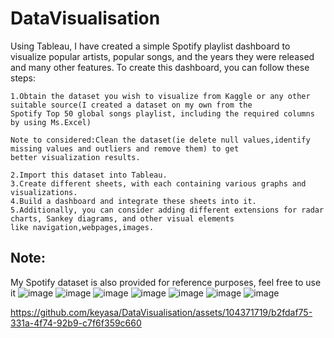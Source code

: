 # DataVisualisation
Using Tableau, I have created a simple Spotify playlist dashboard to visualize popular artists, popular songs, and the years they were released and many other features. To create this dashboard, you can follow these steps:

    1.Obtain the dataset you wish to visualize from Kaggle or any other suitable source(I created a dataset on my own from the 
    Spotify Top 50 global songs playlist, including the required columns by using Ms.Excel)
    
    Note to considered:Clean the dataset(ie delete null values,identify missing values and outliers and remove them) to get 
    better visualization results.
    
    2.Import this dataset into Tableau.
    3.Create different sheets, with each containing various graphs and visualizations.
    4.Build a dashboard and integrate these sheets into it.
    5.Additionally, you can consider adding different extensions for radar charts, Sankey diagrams, and other visual elements 
    like navigation,webpages,images.

Note:
----
My Spotify dataset is also provided for reference purposes, feel free to use it
![image](https://github.com/keyasa/DataVisualisation/assets/104371719/0ff9d274-b45e-4a0f-b7d9-2ee368c807fd)
![image](https://github.com/keyasa/DataVisualisation/assets/104371719/d82a548d-6951-43c9-8f59-de9fed83b19b)
![image](https://github.com/keyasa/DataVisualisation/assets/104371719/8fa434e0-2b68-4000-8ecc-03eed68dd54e)
![image](https://github.com/keyasa/DataVisualisation/assets/104371719/1d13a9d8-ca01-4658-86a5-1441283f1c74)
![image](https://github.com/keyasa/DataVisualisation/assets/104371719/eef01a96-a594-4cff-996f-636d2b904ad1)
![image](https://github.com/keyasa/DataVisualisation/assets/104371719/4b953ba6-a42e-497c-b463-2933bb8edff6)
![image](https://github.com/keyasa/DataVisualisation/assets/104371719/b258d693-c458-438b-a49c-d8c0947ea764)

https://github.com/keyasa/DataVisualisation/assets/104371719/b2fdaf75-331a-4f74-92b9-c7f6f359c660
